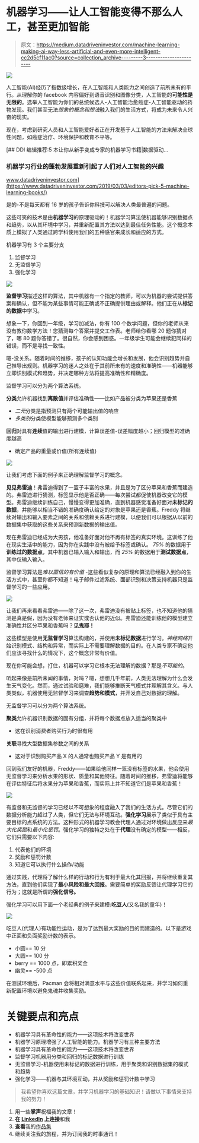 # 机器学习——让人工智能变得不那么人工，甚至更加智能

> 原文：<https://medium.datadriveninvestor.com/machine-learning-making-ai-way-less-artificial-and-even-more-intelligent-cc2d5cf11ac0?source=collection_archive---------3----------------------->

![](img/caede5bd7a95737a81002b7954d5f202.png)

人工智能(AI)经历了指数级增长，在人工智能和人类能力之间创造了前所未有的平行。从理解你的 facebook 内容偏好到语音识别和图像分类，人工智能的**可能性是无限的**。选举人工智能为你们的总统候选人-人工智能治愈癌症-人工智能驱动的药物发现。我们甚至无法*想象的概念和想法*融入我们的生活方式，将成为未来令人兴奋的现实。

现在，考虑到研究人员和人工智能爱好者正在开发基于人工智能的方法来解决全球性问题，如癌症治疗、环境保护和教育不平等。

[](https://www.datadriveninvestor.com/2019/03/03/editors-pick-5-machine-learning-books/) [## DDI 编辑推荐:5 本让你从新手变成专家的机器学习书籍|数据驱动…

### 机器学习行业的蓬勃发展重新引起了人们对人工智能的兴趣

www.datadriveninvestor.com](https://www.datadriveninvestor.com/2019/03/03/editors-pick-5-machine-learning-books/) 

是的-不是每天都有 16 岁的孩子告诉你科技可以解决人类最普遍的问题。

这些可笑的技术是由**机器学习**的原理驱动的！机器学习算法使机器能够识别数据点和趋势，以从其环境中学习，并重新配置其方法以达到最佳任务性能。这个概念本质上模拟了人类通过跨学科使用我们的五种感官来成长和适应的方式。

机器学习有 3 个主要分支

1.  监督学习
2.  无监督学习
3.  强化学习

![](img/980a1de8e069bffefb256aeb865049dc.png)

**监督学习**描述这样的算法，其中机器有一个指定的教师，可以为机器的尝试提供答案和确认，但不能为某些事情可能正确或不正确提供理由或解释。他们正在从**标记的数据**中学习。

想象一下，你回到一年级，学习加减法，你有 100 个数学问题，但你的老师从来没有教你数学方法！您猜测每个答案并提交工作表。老师给你看哪 20 题你猜对了，哪 80 题你答错了。很自然，你会感到困惑。一年级学生可能会继续犯同样的错误，而不是寻找一致性。

嗯-没关系。随着时间的推移，孩子的认知功能会增长和发展，他会识别趋势并自己推导出规则。机器学习的迷人之处在于其前所未有的速度和准确性——机器能够立即识别模式和趋势，并决定哪种方法将提高准确性和精确度。

监督学习可以分为两个算法系统。

**分类**允许机器找到**离散值**并评估准确性——比如产品被分类为苹果还是香蕉

*   *二元*分类是指预测只有两个可能输出值的响应
*   *多类别*分类使模型能够预测多个类别

**回归**对具有**连续**值的输出进行建模，计算误差值-误差幅度越小；回归模型的准确度越高

*   确定产品的重量或价值(所有连续值)

![](img/2e60fe0384d9d7f25448648b4a5150f2.png)

让我们考虑下面的例子来正确理解监督学习的概念。

**见见弗雷迪**！弗雷迪得到了一篮子丰富的水果，并且是为了区分苹果和香蕉而建造的。弗雷迪进行猜测，标签显示他是否正确——每次尝试都促使机器改变它的模型。弗雷迪继续训练自己，慢慢变得更加准确，直到机器感觉准备好面对**未标记的数据**，并能够以相当不错的准确度确认给定的对象是苹果还是香蕉。Freddy 将继续对输出和输入要素之间的关系和依赖关系进行建模，以便我们可以根据从以前的数据集中获取的这些关系来预测新数据的输出值。

现在弗雷迪已经成为大男孩，他准备好面对他不再有标签的真实环境。这训练了他在现实生活中的能力，因为你在实践中没有被给予标签或确认。 *75%* 的数据用于**训练过的数据点**，其中机器已输入输入和输出，而 *25%* 的数据用于**测试数据点**，其中仅输入输入。

监督学习算法是*难以置信的有价值* -这些看似复杂的原理和算法已经融入到你的生活方式中，甚至你都不知道！电子邮件过滤系统、面部识别和决策支持机器只是监督学习的一些应用。

![](img/f5a697724e3d8941f42ce9d0daa2ff24.png)

让我们再来看看弗雷迪——除了这一次，弗雷迪没有被贴上标签，也不知道他的猜测是真是假，因为没有老师来证实或否认他的近似。弗雷迪还能训练他的模型建立准确性并区分苹果和香蕉吗？**见鬼耶！**

这些模型是使用**无监督学习**算法构建的，并使用**未标记数据**进行学习。*神经网络*开始识别模式、结构和异常，而实际上不需要理解数据的目的。在人类专家不确定他们应该寻找什么的情况下，这个概念非常有价值。

现在你可能会想，打住，机器可以学习它根本无法理解的数据？那是*不可能的*。

听起来像是前所未闻的事情，对吗？嗯，想想几千年前，人类无法理解为什么会发生天气变化。然而，通过试验和磨难，我们能够推断天气模式并理解其含义。与人类类似，机器使用无监督学习来调查**趋势和模式**，并开发自己对数据的理解。

无监督学习可以分为两个算法系统。

**聚类**允许机器识别数据的固有分组，并将每个数据点放入适当的聚类中

*   这在识别消费者购买行为时很有用

**关联**寻找大型数据集参数之间的关系

*   这对于识别购买产品 X 的人通常也购买产品 Y 是有用的

回到我们友好的机器，Freddy——如果给他同样一篮没有标签的水果，他会使用无监督学习来分析水果的形状、质量和其他特征。随着时间的推移，弗雷迪将能够在评估特征后将水果分为苹果和香蕉，而实际上并不知道它们是苹果和香蕉！

![](img/940efdc72937474f3887a3b7bd6a17eb.png)

有监督和无监督的学习已经以不可想象的程度融入了我们的生活方式。尽管它们的数据分析能力超过了人类，但它们无法与环境互动。**强化学习**展示了类似于具有主要目标的点系统的方法。这种形式的机器学习教会代理人通过对环境做出反应来*最大化奖励*和*最小化惩罚*。强化学习的独特之处在于**代理**没有确定的模型——相反，它们只需要以下内容:

1.  代表他们的环境
2.  奖励和惩罚计数
3.  知道它可以执行什么操作/功能

通过实践，代理将了解什么样的行动和行为有利于最大化其回报，并将继续重复其方法，直到他们实现了**最小风险和最大回报**。需要简单的奖励反馈让代理学习它的行为；这就是所谓的**强化信号。**

强化学习可以用下面一个老经典的例子来建模:**吃豆人**(又名我的童年)！

![](img/3b6bbdc68de1497b21e1f8934a0d05ac.png)

吃豆人(代理人)有功能性运动，是为了达到最大奖励的目的而建造的。以下是游戏中正面和负面奖励计数的表示。

*   小圆== 10 分
*   大圆== 100 分
*   berry == 1000 点，即累积奖金
*   幽灵== -500 点

在测试环境后，Pacman 会将相对满意水平与这些价值联系起来，并学习如何重新配置环境以避免鬼魂并收集奖励。

# **关键要点和亮点**

*   机器学习具有革命性的能力——这项技术将改变世界
*   机器学习原理增强了人工智能的能力。机器学习有三种主要方法
*   机器学习具有革命性的能力——这项技术将改变世界
*   监督学习机器用分类和回归的标记数据进行训练
*   无监督学习-机器使用未标记的数据进行训练，用于聚类和识别数据集的模式和趋势
*   强化学习——机器与其环境互动，并从奖励和惩罚计数中学习

> 我希望你喜欢这篇文章，并学习机器学习的基础知识！请做以下事情来支持我的努力！

1.  用一些**掌声**祝福我的文章！
2.  **在 [LinkedIn](https://www.linkedin.com/in/suraj-bansal/) 上连接**和我
3.  **查看**我的[作品集](https://tks.life/profile/suraj.bansal)
4.  继续关注我的旅程，并为订阅我的时事通讯！